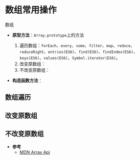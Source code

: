 # 数组常用操作
数组

  - **原型方法**：`Array.prototype`上的方法
    1. 遍历数组：`forEach`、`every`、`some`、`filter`、`map`、`reduce`、`reduceRight`、`entries(ES6)`、`find(ES6)`、`findIndex(ES6)`、`keys(ES6)`、`values(ES6)`、`Symbol.iterator(ES6)`。
    2. 改变原数组：
    3. 不改变原数组：

  - **构造函数方法**：


## 数组遍历

## 改变原数组

## 不改变原数组



- **参考**
  - [MDN Array Api](https://developer.mozilla.org/zh-CN/docs/Web/JavaScript/Reference/Global_Objects/Array)